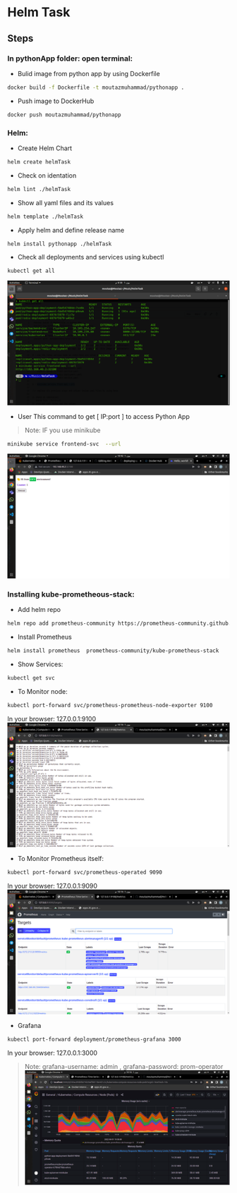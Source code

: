 # Helm Task

## Steps

### In pythonApp folder: open terminal:
- Bulid image from python app by using Dockerfile
```sh
docker build -f Dockerfile -t moutazmuhammad/pythonapp .
```
- Push image to DockerHub
```sh
docker push moutazmuhammad/pythonapp
```

### Helm:
- Create Helm Chart
```sh
helm create helmTask
```
- Check on identation 
```sh
helm lint ./helmTask
```
- Show all yaml files and its values 
```sh
helm template ./helmTask
```
- Apply helm and define release name 
```sh
helm install pythonapp ./helmTask
```
- Check all deployments and services using kubectl 
```sh
kubectl get all
```
![Build Status](https://raw.githubusercontent.com/moutazmuhammad/HelmTask/main/img/1.png?raw=true)

- User This command to get [ IP:port ] to access Python App 
> Note: IF you use minikube
```sh
minikube service frontend-svc  --url
```
![Build Status](https://raw.githubusercontent.com/moutazmuhammad/HelmTask/main/img/2.png?raw=true)

### Installing kube-prometheous-stack:
- Add helm repo
```sh
helm repo add prometheus-community https://prometheus-community.github.io/helm-charts
```
- Install Prometheus
```sh
helm install prometheus  prometheus-community/kube-prometheus-stack
```
- Show Services:
```sh
kubectl get svc
```
- To Monitor node:
```sh
kubectl port-forward svc/prometheus-prometheus-node-exporter 9100
```
In your browser: 127.0.0.1:9100
![Build Status](https://raw.githubusercontent.com/moutazmuhammad/HelmTask/main/img/3.png?raw=true)
- To Monitor Prometheus itself:
```sh
kubectl port-forward svc/prometheus-operated 9090
```
In your browser: 127.0.0.1:9090
![Build Status](https://raw.githubusercontent.com/moutazmuhammad/HelmTask/main/img/4.png?raw=true)
- Grafana
```sh
kubectl port-forward deployment/prometheus-grafana 3000
```
In your browser: 127.0.0.1:3000
> Note: grafana-username: admin , grafana-password: prom-operator
![Build Status](https://raw.githubusercontent.com/moutazmuhammad/HelmTask/main/img/5.png?raw=true)


